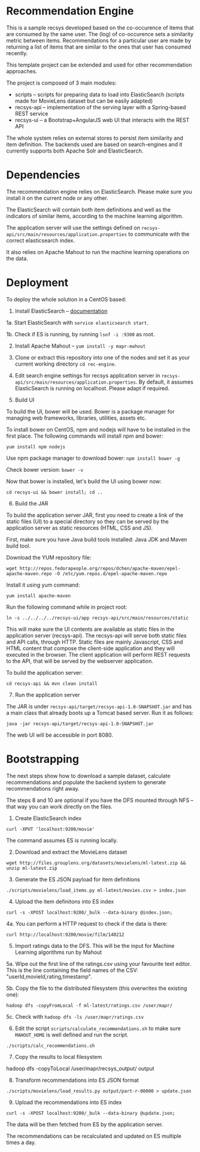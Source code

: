 Recommendation Engine
=====================

This is a sample recsys developed based on the co-occurence of items that are consumed by the same user. The (log) of co-occurence sets a similarity metric between items. Recommendations for a particular user are made by returning a list of items that are similar to the ones that user has consumed recently.

This template project can be extended and used for other recommendation approaches.

The project is composed of 3 main modules:
* scripts – scripts for preparing data to load into ElasticSearch (scripts made for MovieLens dataset but can be easily adapted)
* recsys-api – implementation of the serving layer with a Spring-based REST service
* recsys-ui – a Bootstrap+AngularJS web UI that interacts with the REST API

The whole system relies on external stores to persist item similarity and item definition. The backends used are based on search-engines and it currently supports both Apache Solr and ElasticSearch.

Dependencies
=========

The recommendation engine relies on ElasticSearch. Please make sure you install it on the current node or any other.

The ElasticSearch will contain both item definitions and well as the indicators of similar items, according to the machine learning algorithm.

The application server will use the settings defined on `recsys-api/src/main/resources/application.properties` to communicate with the correct elasticsearch index.

It also relies on Apache Mahout to run the machine learning operations on the data.


Deployment
=========

To deploy the whole solution in a CentOS based:

1. Install ElasticSearch – [documentation](https://www.elastic.co/guide/en/elasticsearch/reference/current/setup-repositories.html)

1a. Start ElasticSearch with `service elasticsearch start`.

1b. Check if ES is running, by running `lsof -i :9300` as root.

2. Install Apache Mahout – `yum install -y mapr-mahout`

3. Clone or extract this repository into one of the nodes and set it as your current working directory `cd rec-engine`.

4. Edit search engine settings for recsys application server in `recsys-api/src/main/resources/application.properties`. By default, it assumes ElasticSearch is running on localhost. Please adapt if required.

5. Build UI

To build the UI, bower will be used. Bower is a package manager for managing web frameworks, libraries, utilities, assets etc. 

To install bower on CentOS, npm and nodejs will have to be installed in the first place. The following commands will install npm and bower:

`yum install npm nodejs`

Use npm package manager to download bower:
`npm install bower -g`

Check bower version:
`bower -v`


Now that bower is installed, let's build the UI using bower now:

`cd recsys-ui && bower install; cd ..`


6. Build the JAR

To build the application server JAR, first you need to create a link of the static files (UI) to a special directory so they can be served by the application server as static resources (HTML, CSS and JS).

First, make sure you have Java build tools installed: Java JDK and Maven build tool.

Download the YUM repository file:

`wget http://repos.fedorapeople.org/repos/dchen/apache-maven/epel-apache-maven.repo -O /etc/yum.repos.d/epel-apache-maven.repo`

Install it using yum command:

`yum install apache-maven`


Run the following command while in project root:

`ln -s ../../../../recsys-ui/app recsys-api/src/main/resources/static`

This will make sure the UI contents are available as static files in the application server (recsys-api). The recsys-api will serve both static files and API calls, through HTTP. Static files are mainly Javascript, CSS and HTML content that compose the client-side application and they will executed in the browser. The client application will perform REST requests to the API, that will be served by the webserver application.

To build the application server:

`cd recsys-api && mvn clean install`


7. Run the application server 

The JAR is under `recsys-api/target/recsys-api-1.0-SNAPSHOT.jar` and has a main class that already boots up a Tomcat based server. Run it as follows:

`java -jar recsys-api/target/recsys-api-1.0-SNAPSHOT.jar`

The web UI will be accessible in port 8080.


Bootstrapping
==========

The next steps show how to download a sample dataset, calculate recommendations and populate the backend system to generate recommendations right away.

The steps 8 and 10 are optional if you have the DFS mounted through NFS – that way you can work directly on the files.


1. Create ElasticSearch index 

`curl -XPUT 'localhost:9200/movie'`

The command assumes ES is running locally.


2. Download and extract the MovieLens dataset

`wget http://files.grouplens.org/datasets/movielens/ml-latest.zip && unzip ml-latest.zip`


3. Generate the ES JSON payload for item definitions

`./scripts/movielens/load_items.py ml-latest/movies.csv > index.json`

4. Upload the item definitons into ES index

`curl -s -XPOST localhost:9200/_bulk --data-binary @index.json;`

4a. You can perform a HTTP request to check if the data is there:

`curl http://localhost:9200/movie/film/140212`

5. Import ratings data to the DFS. This will be the input for Machine Learning algorithms run by Mahout

5a. Wipe out the first line of the ratings.csv using your favourite text editor. This is the line containing the field names of the CSV: "userId,movieId,rating,timestamp".

5b. Copy the file to the distributed filesystem (this overwrites the existing one):

`hadoop dfs -copyFromLocal -f ml-latest/ratings.csv /user/mapr/`

5c. Check with `hadoop dfs -ls /user/mapr/ratings.csv`

6. Edit the script `scripts/calculate_recommendations.sh` to make sure `MAHOUT_HOME` is well defined and run the script.

`./scripts/calc_recommendations.sh`

7. Copy the results to local filesystem

hadoop dfs -copyToLocal /user/mapr/recsys_output/ output

8. Transform recommendations into ES JSON format

`./scripts/movielens/load_results.py output/part-r-00000 > update.json`


9. Upload the recommendations into ES index

`curl -s -XPOST localhost:9200/_bulk --data-binary @update.json;`

The data will be then fetched from ES by the application server.

The recommendations can be recalculated and updated on ES multiple times a day.






